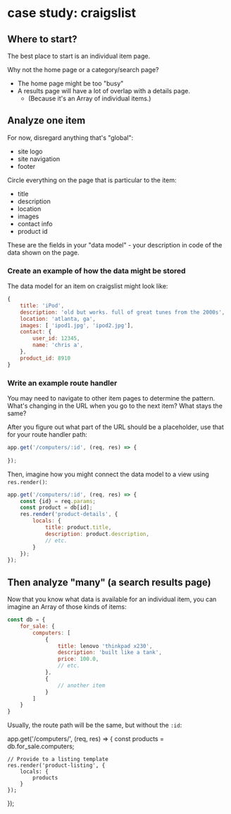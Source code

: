 
# case study: craigslist

## Where to start?

The best place to start is an individual item page.

Why not the home page or a category/search page?

- The home page might be too "busy"
- A results page will have a lot of overlap with a details page.
  - (Because it's an Array of individual items.)


## Analyze one item


For now, disregard anything that's "global":

- site logo
- site navigation
- footer


Circle everything on the page that is particular to the item:

- title
- description
- location
- images 
- contact info
- product id

These are the fields in your "data model" - your description in code of the data shown on the page.

### Create an example of how the data might be stored

The data model for an item on craigslist might look like: 

```js
{
    title: 'iPod',
    description: 'old but works. full of great tunes from the 2000s',
    location: 'atlanta, ga',
    images: [ 'ipod1.jpg', 'ipod2.jpg'],
    contact: {
        user_id: 12345,
        name: 'chris a',
    },
    product_id: 8910
}
```

### Write an example route handler

You may need to navigate to other item pages to determine the pattern.
What's changing in the URL when you go to the next item?
What stays the same?

After you figure out what part of the URL should be a placeholder, use that for your route handler path:

```js
app.get('/computers/:id', (req, res) => {
    
});
```

Then, imagine how you might connect the data model to a view using `res.render()`:

```js
app.get('/computers/:id', (req, res) => {
    const {id} = req.params;
    const product = db[id];
    res.render('product-details', {
        locals: {
            title: product.title,
            description: product.description,
            // etc.
        }
    });
});
```


## Then analyze "many" (a search results page)

Now that you know what data is available for an individual item, you can imagine an Array of those kinds of items:

```js
const db = {
    for_sale: {
        computers: [
            {
                title: lenovo 'thinkpad x230',
                description: 'built like a tank',
                price: 100.0,
                // etc.
            },
            {
                // another item
            }
        ]
    }
}
```

Usually, the route path will be the same, but without the `:id`:

app.get('/computers/', (req, res) => {
    const products = db.for_sale.computers;
    
    // Provide to a listing template
    res.render('product-listing', {
        locals: {
            products
        }
    });
});
